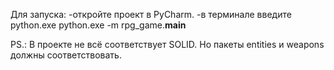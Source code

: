 Для запуска:
  -откройте проект в PyCharm.
  -в терминале введите  python.exe  python.exe -m rpg_game.__main__

PS.: В проекте не всё соответствует SOLID. Но пакеты entities и weapons должны соответствовать.
